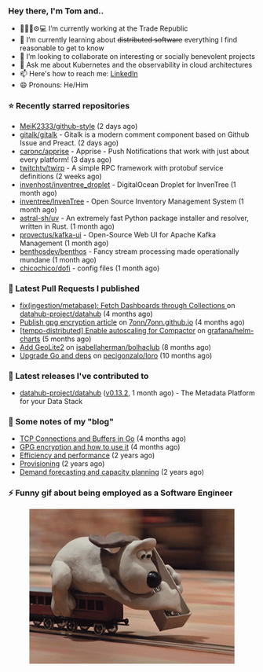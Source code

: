 ### Hey there, I'm Tom and..

- 🔭👨‍💻⚙💻 I’m currently working at the Trade Republic
- 🌱 I’m currently learning about ~~distributed software~~ everything I find reasonable to get to know
- 👯 I’m looking to collaborate on interesting or socially benevolent projects
- 💬 Ask me about Kubernetes and the observability in cloud architectures
- 📫 Here's how to reach me: [LinkedIn](https://www.linkedin.com/in/7onn)
- 😄 Pronouns: He/Him

### ⭐ Recently starred repositories

- [MeiK2333/github-style](https://github.com/MeiK2333/github-style) (2 days ago)
- [gitalk/gitalk](https://github.com/gitalk/gitalk) - Gitalk is a modern comment component based on Github Issue and Preact. (2 days ago)
- [caronc/apprise](https://github.com/caronc/apprise) - Apprise - Push Notifications that work with just about every platform! (3 days ago)
- [twitchtv/twirp](https://github.com/twitchtv/twirp) - A simple RPC framework with protobuf service definitions (2 weeks ago)
- [invenhost/inventree_droplet](https://github.com/invenhost/inventree_droplet) - DigitalOcean Droplet for InvenTree (1 month ago)
- [inventree/InvenTree](https://github.com/inventree/InvenTree) - Open Source Inventory Management System (1 month ago)
- [astral-sh/uv](https://github.com/astral-sh/uv) - An extremely fast Python package installer and resolver, written in Rust. (1 month ago)
- [provectus/kafka-ui](https://github.com/provectus/kafka-ui) - Open-Source Web UI for Apache Kafka Management (1 month ago)
- [benthosdev/benthos](https://github.com/benthosdev/benthos) - Fancy stream processing made operationally mundane (1 month ago)
- [chicochico/dofi](https://github.com/chicochico/dofi) - config files (1 month ago)

### 🔨 Latest Pull Requests I published

- [fix(ingestion/metabase): Fetch Dashboards through Collections ](https://github.com/datahub-project/datahub/pull/9631) on [datahub-project/datahub](https://github.com/datahub-project/datahub) (4 months ago)
- [Publish gpg encryption article](https://github.com/7onn/7onn.github.io/pull/1) on [7onn/7onn.github.io](https://github.com/7onn/7onn.github.io) (4 months ago)
- [[tempo-distributed] Enable autoscaling for Compactor](https://github.com/grafana/helm-charts/pull/2817) on [grafana/helm-charts](https://github.com/grafana/helm-charts) (5 months ago)
- [Add GeoLite2](https://github.com/isabellaherman/bolhaclub/pull/3) on [isabellaherman/bolhaclub](https://github.com/isabellaherman/bolhaclub) (8 months ago)
- [Upgrade Go and deps](https://github.com/pecigonzalo/loro/pull/92) on [pecigonzalo/loro](https://github.com/pecigonzalo/loro) (10 months ago)

### 🔭 Latest releases I've contributed to

- [datahub-project/datahub](https://github.com/datahub-project/datahub) ([v0.13.2](https://github.com/datahub-project/datahub/releases/tag/v0.13.2), 1 month ago) - The Metadata Platform for your Data Stack

### 📝 Some notes of my "blog"

- [TCP Connections and Buffers in Go](https://www.7onn.dev/post/tcp-connections-and-buffers-in-go/) (4 months ago)
- [GPG encryption and how to use it](https://www.7onn.dev/post/gpg-encryption/) (4 months ago)
- [Efficiency and performance](https://www.7onn.dev/post/efficiency-and-performance/) (2 years ago)
- [Provisioning](https://www.7onn.dev/post/provisioning/) (2 years ago)
- [Demand forecasting and capacity planning](https://www.7onn.dev/post/demand-forecasting-and-capacity-planning/) (2 years ago)

### ⚡ Funny gif about being employed as a Software Engineer
<p align="center">
  <img alt="building the path" src="./giphy.gif" />
</p>
